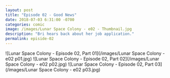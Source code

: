 ```yaml
---
layout: post
title: "Episode 02 - Good News"
date: 2018-07-03 6:31:00 -0700
categories: comic
image: /images/Lunar Space Colony - e02 - Thumbnail.jpg
description: "Bri hears back about her job application."
permalink: episide-02
---
```


![Lunar Space Colony - Episode 02, Part 01](/images/Lunar Space Colony - e02 p01.jpg)
![Lunar Space Colony - Episode 02, Part 02](/images/Lunar Space Colony - e02 p02.jpg)
![Lunar Space Colony - Episode 02, Part 03](/images/Lunar Space Colony - e02 p03.jpg)

